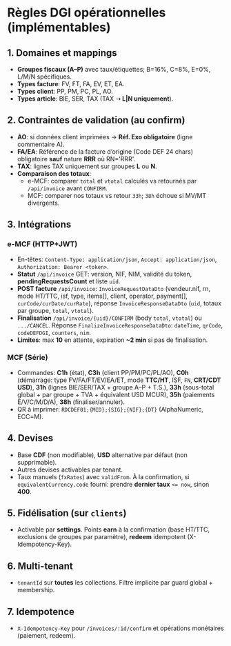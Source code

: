 # Règles DGI opérationnelles (implémentables)

## 1. Domaines et mappings

- **Groupes fiscaux (A–P)** avec taux/étiquettes; B=16%, C=8%, E=0%, L/M/N spécifiques.
- **Types facture**: FV, FT, FA, EV, ET, EA.
- **Types client**: PP, PM, PC, PL, AO.
- **Types article**: BIE, SER, TAX (TAX ⇢ **L|N uniquement**).

## 2. Contraintes de validation (au confirm)

- **AO**: si données client imprimées → **Réf. Exo obligatoire** (ligne commentaire A).
- **FA/EA**: Référence de la facture d’origine (Code DEF 24 chars) obligatoire **sauf** nature **RRR** où RN='RRR'.
- **TAX**: lignes TAX uniquement sur groupes **L** ou **N**.
- **Comparaison des totaux**:
  - e-MCF: comparer `total` et `vtotal` calculés vs retournés par `/api/invoice` avant `CONFIRM`.
  - MCF: comparer nos totaux vs retour `33h`; `38h` échoue si MV/MT divergents.

## 3. Intégrations

### e-MCF (HTTP+JWT)

- En-têtes: `Content-Type: application/json`, `Accept: application/json`, `Authorization: Bearer <token>`.
- **Statut** `/api/invoice` GET: version, NIF, NIM, validité du token, **pendingRequestsCount** et liste `uid`.
- **POST facture** `/api/invoice`: `InvoiceRequestDataDto` (vendeur.nif, rn, mode HT/TTC, isf, type, items[], client, operator, payment[], `curCode/curDate/curRate`), réponse `InvoiceResponseDataDto` (`uid`, totaux par groupe, `total`, `vtotal`).
- **Finalisation** `/api/invoice/{uid}/CONFIRM` (body `total`, `vtotal`) ou `.../CANCEL`. Réponse `FinalizeInvoiceResponseDataDto`: `dateTime`, `qrCode`, `codeDEFDGI`, `counters`, `nim`.
- **Limites**: max **10** en attente, expiration **~2 min** si pas de finalisation.

### MCF (Série)

- Commandes: **C1h** (état), **C3h** (client PP/PM/PC/PL/AO), **C0h** (démarrage: type FV/FA/FT/EV/EA/ET, mode **TTC/HT**, ISF, `FN`, **CRT/CDT USD**), **31h** (lignes BIE/SER/TAX + groupe A–P + T.S.), **33h** (sous-total global + par groupe + TVA + équivalent USD MCUR), **35h** (paiements E/V/C/M/D/A), **38h** (finaliser/annuler).
- QR à imprimer: `RDCDEF01;{MID};{SIG};{NIF};{DT}` (AlphaNumeric, ECC=M).

## 4. Devises

- Base **CDF** (non modifiable), **USD** alternative par défaut (non supprimable).
- Autres devises activables par tenant.
- Taux manuels (`fxRates`) avec `validFrom`. À la confirmation, si `equivalentCurrency.code` fourni: prendre **dernier taux** `<= now`, sinon **400**.

## 5. Fidélisation (sur `clients`)

- Activable par **settings**. Points **earn** à la confirmation (base HT/TTC, exclusions de groupes par paramètre), **redeem** idempotent (X-Idempotency-Key).

## 6. Multi-tenant

- `tenantId` sur **toutes** les collections. Filtre implicite par guard global + membership.

## 7. Idempotence

- `X-Idempotency-Key` pour `/invoices/:id/confirm` et opérations monétaires (paiement, redeem).
